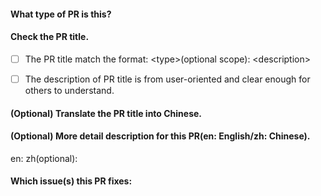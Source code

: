 #### What type of PR is this?
<!--
Add one of the following kinds:

build: Changes that affect the build system or external dependencies (example scopes: gulp, broccoli, npm)
ci: Changes to our CI configuration files and scripts (example scopes: Travis, Circle, BrowserStack, SauceLabs)
docs: Documentation only changes
feat: A new feature
optimize: A new optimization
fix: A bug fix
perf: A code change that improves performance
refactor: A code change that neither fixes a bug nor adds a feature
style: Changes that do not affect the meaning of the code (white-space, formatting, missing semi-colons, etc)
test: Adding missing tests or correcting existing tests
chore: Changes to the build process or auxiliary tools and libraries such as documentation generation
-->

#### Check the PR title.
<!--
The description of title will be attached in Release Notes, 
so please describe it from user-oriented, what this PR does / why we need it.
Please check your PR title with below requirements:
-->
- [ ] The PR title match the format: \<type\>(optional scope): \<description\>
- [ ] The description of PR title is from user-oriented and clear enough for others to understand.


#### (Optional) Translate the PR title into Chinese.


#### (Optional) More detail description for this PR(en: English/zh: Chinese).
<!--
Provide more detail info for review. If it is a perf type PR, perf data is suggested to give.
-->
en: 
zh(optional): 

#### Which issue(s) this PR fixes:
<!--
Automatically closes linked issue when PR is merged.
Eg: `Fixes #<issue number>`, or `Fixes (paste link of issue)`.
-->
